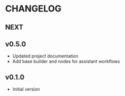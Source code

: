 # CHANGELOG

## NEXT

## v0.5.0
* Updated project documentation
* Add base builder and nodes for assistant workflows

## v0.1.0
* Initial version
